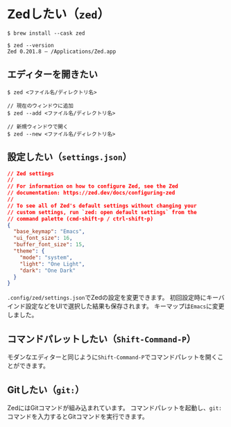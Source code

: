 # Zedしたい（``zed``）

```console
$ brew install --cask zed

$ zed --version
Zed 0.201.8 – /Applications/Zed.app
```

## エディターを開きたい

```console
$ zed <ファイル名/ディレクトリ名>

// 現在のウィンドウに追加
$ zed --add <ファイル名/ディレクトリ名>

// 新規ウィンドウで開く
$ zed --new <ファイル名/ディレクトリ名>
```

## 設定したい（`settings.json`）

```json
// Zed settings
//
// For information on how to configure Zed, see the Zed
// documentation: https://zed.dev/docs/configuring-zed
//
// To see all of Zed's default settings without changing your
// custom settings, run `zed: open default settings` from the
// command palette (cmd-shift-p / ctrl-shift-p)
{
  "base_keymap": "Emacs",
  "ui_font_size": 16,
  "buffer_font_size": 15,
  "theme": {
    "mode": "system",
    "light": "One Light",
    "dark": "One Dark"
  }
}

```

`.config/zed/settings.json`でZedの設定を変更できます。
初回設定時にキーバインド設定などをUIで選択した結果も保存されます。
キーマップは`Emacs`に変更しました。

## コマンドパレットしたい（`Shift-Command-P`）

モダンなエディターと同じように`Shift-Command-P`でコマンドパレットを開くことができます。

## Gitしたい（`git:`）

ZedにはGitコマンドが組み込まれています。
コマンドパレットを起動し、`git:`コマンドを入力するとGitコマンドを実行できます。
